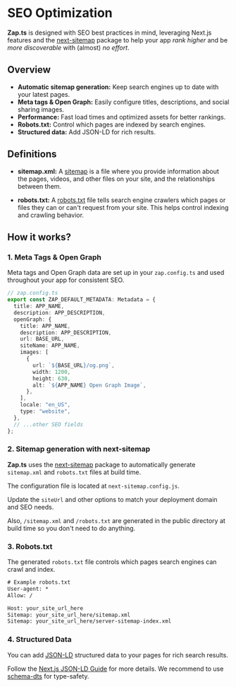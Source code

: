 # SEO Optimization

**Zap.ts** is designed with SEO best practices in mind, leveraging Next.js features and the [next-sitemap](https://www.npmjs.com/package/next-sitemap) package to help your app _rank higher_ and be _more discoverable_ with (almost) _no effort_.

## Overview

- **Automatic sitemap generation:** Keep search engines up to date with your latest pages.
- **Meta tags & Open Graph:** Easily configure titles, descriptions, and social sharing images.
- **Performance:** Fast load times and optimized assets for better rankings.
- **Robots.txt:** Control which pages are indexed by search engines.
- **Structured data:** Add JSON-LD for rich results.

## Definitions

- **sitemap.xml:** A [sitemap](https://developers.google.com/search/docs/crawling-indexing/sitemaps/overview) is a file where you provide information about the pages, videos, and other files on your site, and the relationships between them.

- **robots.txt:** A [robots.txt](https://developers.google.com/search/docs/crawling-indexing/robots/intro) file tells search engine crawlers which pages or files they can or can't request from your site. This helps control indexing and crawling behavior.

## How it works?

### 1. Meta Tags & Open Graph

Meta tags and Open Graph data are set up in your `zap.config.ts` and used throughout your app for consistent SEO.

```ts
// zap.config.ts
export const ZAP_DEFAULT_METADATA: Metadata = {
  title: APP_NAME,
  description: APP_DESCRIPTION,
  openGraph: {
    title: APP_NAME,
    description: APP_DESCRIPTION,
    url: BASE_URL,
    siteName: APP_NAME,
    images: [
      {
        url: `${BASE_URL}/og.png`,
        width: 1200,
        height: 630,
        alt: `${APP_NAME} Open Graph Image`,
      },
    ],
    locale: "en_US",
    type: "website",
  },
  // ...other SEO fields
};
```

### 2. Sitemap generation with next-sitemap

**Zap.ts** uses the [next-sitemap](https://www.npmjs.com/package/next-sitemap) package to automatically generate `sitemap.xml` and `robots.txt` files at build time.

The configuration file is located at `next-sitemap.config.js`.

Update the `siteUrl` and other options to match your deployment domain and SEO needs.

Also, `/sitemap.xml` and `/robots.txt` are generated in the public directory at build time so you don't need to do anything.

### 3. Robots.txt

The generated `robots.txt` file controls which pages search engines can crawl and index.

```txt
# Example robots.txt
User-agent: *
Allow: /

Host: your_site_url_here
Sitemap: your_site_url_here/sitemap.xml
Sitemap: your_site_url_here/server-sitemap-index.xml
```

### 4. Structured Data

You can add [JSON-LD](https://developers.google.com/search/docs/appearance/structured-data/intro-structured-data) structured data to your pages for rich search results.

Follow the [Next.js JSON-LD Guide](https://nextjs.org/docs/app/guides/json-ld) for more details. We recommend to use [schema-dts](https://www.npmjs.com/package/schema-dts) for type-safety.
